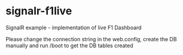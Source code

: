 signalr-f1live
==============

SignalR example - implementation of live F1 Dashboard

Please change the connection string in the web.config, create the DB manually and run /boot to get the DB tables created